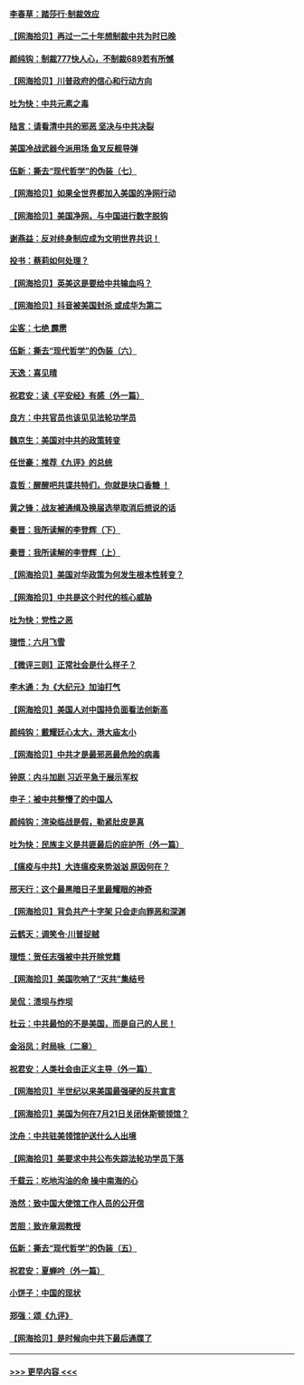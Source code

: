 #### [李春草：踏莎行·制裁效应](../pages/nsc993/n12318290.md?t=08110251) 
#### [【网海拾贝】再过一二十年想制裁中共为时已晚](../pages/nsc993/n12318195.md?t=08110251) 
#### [颜纯钩：制裁777快人心，不制裁689若有所憾](../pages/nsc993/n12316912.md?t=08110251) 
#### [【网海拾贝】川普政府的信心和行动方向](../pages/nsc993/n12316673.md?t=08110251) 
#### [吐为快：中共元素之毒](../pages/nsc993/n12316547.md?t=08110251) 
#### [陆言：请看清中共的邪恶 坚决与中共决裂](../pages/nsc993/n12315784.md?t=08110251) 
#### [美国冷战武器今派用场 鱼叉反舰导弹](../pages/nsc993/n12316258.md?t=08110251) 
#### [伍新：撕去“现代哲学”的伪装（七）](../pages/nsc993/n12315846.md?t=08110251) 
#### [【网海拾贝】如果全世界都加入美国的净网行动](../pages/nsc993/n12315588.md?t=08110251) 
#### [【网海拾贝】美国净网，与中国进行数字脱钩](../pages/nsc993/n12312813.md?t=08110251) 
#### [谢燕益：反对终身制应成为文明世界共识！](../pages/nsc993/n12310465.md?t=08110251) 
#### [投书：蔡莉如何处理？](../pages/nsc993/n12310224.md?t=08110251) 
#### [【网海拾贝】英美这是要给中共输血吗？](../pages/nsc993/n12307646.md?t=08110251) 
#### [【网海拾贝】抖音被美国封杀 或成华为第二](../pages/nsc993/n12305277.md?t=08110251) 
#### [尘客：七绝 霹雳](../pages/nsc993/n12304053.md?t=08110251) 
#### [伍新：撕去“现代哲学”的伪装（六）](../pages/nsc993/n12303243.md?t=08110251) 
#### [天逸：喜见晴](../pages/nsc993/n12303226.md?t=08110251) 
#### [祝君安：读《平安经》有感（外一篇）](../pages/nsc993/n12303170.md?t=08110251) 
#### [良方：中共官员也该见见法轮功学员](../pages/nsc993/n12302985.md?t=08110251) 
#### [魏京生：美国对中共的政策转变](../pages/nsc993/n12302929.md?t=08110251) 
#### [任世豪：推荐《九评》的总统](../pages/nsc993/n12302838.md?t=08110251) 
#### [袁哲：醒醒吧共谍共特们，你就是块口香糖 ！](../pages/nsc993/n12302678.md?t=08110251) 
#### [黄之锋：战友被通缉及换届选举取消后想说的话](../pages/nsc993/n12302681.md?t=08110251) 
#### [秦晋：我所读解的李登辉（下）](../pages/nsc993/n12302171.md?t=08110251) 
#### [秦晋：我所读解的李登辉（上）](../pages/nsc993/n12301979.md?t=08110251) 
#### [【网海拾贝】美国对华政策为何发生根本性转变？](../pages/nsc993/n12302091.md?t=08110251) 
#### [【网海拾贝】中共是这个时代的核心威胁](../pages/nsc993/n12300541.md?t=08110251) 
#### [吐为快：党性之恶](../pages/nsc993/n12300263.md?t=08110251) 
#### [理悟：六月飞雪](../pages/nsc993/n12300243.md?t=08110251) 
#### [【微评三则】正常社会是什么样子？](../pages/nsc993/n12300228.md?t=08110251) 
#### [李木通：为《大纪元》加油打气](../pages/nsc993/n12280363.md?t=08110251) 
#### [【网海拾贝】美国人对中国持负面看法创新高](../pages/nsc993/n12298720.md?t=08110251) 
#### [颜纯钩：戴耀廷心太大，港大庙太小](../pages/nsc993/n12297682.md?t=08110251) 
#### [【网海拾贝】中共才是最邪恶最危险的病毒](../pages/nsc993/n12296470.md?t=08110251) 
#### [钟原：内斗加剧 习近平急于展示军权](../pages/nsc993/n12292544.md?t=08110251) 
#### [申子：被中共整懵了的中国人](../pages/nsc993/n12291389.md?t=08110251) 
#### [颜纯钩：渲染临战是假，勒紧肚皮是真](../pages/nsc993/n12290945.md?t=08110251) 
#### [吐为快：民族主义是共匪最后的庇护所（外一篇）](../pages/nsc993/n12290887.md?t=08110251) 
#### [【瘟疫与中共】大连瘟疫来势汹汹 原因何在？](../pages/nsc993/n12287474.md?t=08110251) 
#### [邢天行：这个最黑暗日子里最耀眼的神奇](../pages/nsc993/n12289882.md?t=08110251) 
#### [【网海拾贝】背负共产十字架 只会走向罪恶和深渊](../pages/nsc993/n12288290.md?t=08110251) 
#### [云鹤天：调笑令·川普捉贼](../pages/nsc993/n12285672.md?t=08110251) 
#### [理悟：贺任志强被中共开除党籍](../pages/nsc993/n12285597.md?t=08110251) 
#### [【网海拾贝】美国吹响了“灭共”集结号](../pages/nsc993/n12284522.md?t=08110251) 
#### [吴侃：溃坝与炸坝](../pages/nsc993/n12283593.md?t=08110251) 
#### [杜云：中共最怕的不是美国，而是自己的人民！](../pages/nsc993/n12282935.md?t=08110251) 
#### [金浴凤：时局咏（二章）](../pages/nsc993/n12282923.md?t=08110251) 
#### [祝君安：人类社会由正义主导（外一篇）](../pages/nsc993/n12282809.md?t=08110251) 
#### [【网海拾贝】半世纪以来美国最强硬的反共宣言](../pages/nsc993/n12282656.md?t=08110251) 
#### [【网海拾贝】美国为何在7月21日关闭休斯顿领馆？](../pages/nsc993/n12279731.md?t=08110251) 
#### [沈舟：中共驻美领馆护送什么人出境](../pages/nsc993/n12278949.md?t=08110251) 
#### [【网海拾贝】美要求中共公布失踪法轮功学员下落](../pages/nsc993/n12277656.md?t=08110251) 
#### [千载云：吃地沟油的命 操中南海的心](../pages/nsc993/n12277533.md?t=08110251) 
#### [浩然：致中国大使馆工作人员的公开信](../pages/nsc993/n12277436.md?t=08110251) 
#### [苦胆：致许章润教授](../pages/nsc993/n12274876.md?t=08110251) 
#### [伍新：撕去“现代哲学”的伪装（五）](../pages/nsc993/n12274833.md?t=08110251) 
#### [祝君安：夏蝉吟（外一篇）](../pages/nsc993/n12274794.md?t=08110251) 
#### [小饼子：中国的现状](../pages/nsc993/n12274774.md?t=08110251) 
#### [郑强：颂《九评》](../pages/nsc993/n12274570.md?t=08110251) 
#### [【网海拾贝】是时候向中共下最后通牒了](../pages/nsc993/n12274156.md?t=08110251) 

----
#### [ >>> 更早内容 <<< ](../indexes/nsc993-earlier.md)
